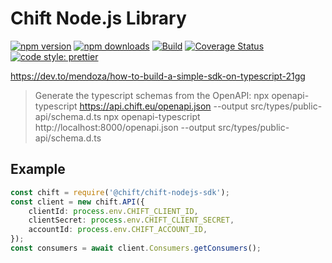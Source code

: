 # Chift Node.js Library

[![npm version](https://img.shields.io/npm/v/chift-nodejs-sdk)](https://www.npmjs.com/package/@chift/chift-nodejs-sdk)
[![npm downloads](https://img.shields.io/npm/dw/chift-nodejs-sdk)](https://www.npmjs.com/package/@chift/chift-nodejs-sdk)
[![Build](https://github.com/chift-oneapi/chift-nodejs-sdk/actions/workflows/tests.yml/badge.svg)](https://github.com/chift-oneapi/chift-nodejs-sdk/actions/workflows/tests.yml)
[![Coverage Status](https://coveralls.io/repos/github/chift-oneapi/chift-nodejs-sdk/badge.svg?branch=main)](https://coveralls.io/github/chift-oneapi/chift-nodejs-sdk?branch=main)
[![code style: prettier](https://img.shields.io/badge/code_style-prettier-ff69b4.svg)](https://github.com/prettier/prettier)

https://dev.to/mendoza/how-to-build-a-simple-sdk-on-typescript-21gg

> Generate the typescript schemas from the OpenAPI:
> npx openapi-typescript https://api.chift.eu/openapi.json --output src/types/public-api/schema.d.ts
> npx openapi-typescript http://localhost:8000/openapi.json --output src/types/public-api/schema.d.ts

## Example

```typescript
const chift = require('@chift/chift-nodejs-sdk');
const client = new chift.API({
    clientId: process.env.CHIFT_CLIENT_ID,
    clientSecret: process.env.CHIFT_CLIENT_SECRET,
    accountId: process.env.CHIFT_ACCOUNT_ID,
});
const consumers = await client.Consumers.getConsumers();
```
